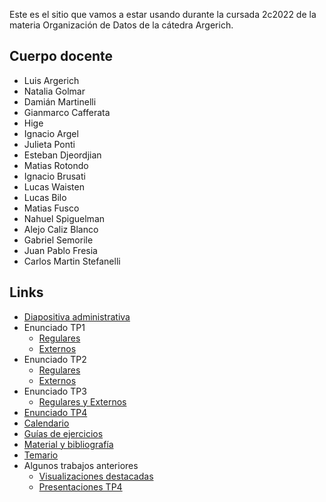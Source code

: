 Este es el sitio que vamos a estar usando durante la cursada 2c2022 de la materia Organización de Datos de la cátedra Argerich.

## Cuerpo docente

* Luis Argerich
* Natalia Golmar
* Damián Martinelli
* Gianmarco Cafferata
* Hige
* Ignacio Argel
* Julieta Ponti
* Esteban Djeordjian
* Matias Rotondo
* Ignacio Brusati
* Lucas Waisten
* Lucas Bilo
* Matias Fusco
* Nahuel Spiguelman
* Alejo Caliz Blanco
* Gabriel Semorile
* Juan Pablo Fresia
* Carlos Martin Stefanelli

## Links

* [Diapositiva administrativa](https://docs.google.com/presentation/d/1prAyHAnFvvRAhCbUXxctB1uHa48u3uQkwsOwya3T71o/edit#slide=id.g71523c761a_2_309)
* Enunciado TP1
  * [Regulares](consigna_tp1_2c2022.md)
  * [Externos](externos_tp1_1c2022.md)
* Enunciado TP2
  * [Regulares](consigna_tp2_2c2022.md)
  * [Externos](externos_tp2_2c2022.md)
* Enunciado TP3
  * [Regulares y Externos](consigna_tp3_2c2022.md)
* [Enunciado TP4](consigna_tp4_2c2022.md)
* [Calendario](calendario_2022_2c.md)
* [Guías de ejercicios](/guias)
* [Material y bibliografía](materiales.md)
* [Temario](temario.md)
* Algunos trabajos anteriores
  * [Visualizaciones destacadas](visualizaciones.md)
  * [Presentaciones TP4](tps4.md)
